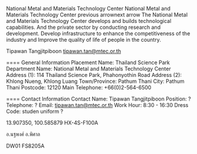 
National Metal and Materials
Technology Center
National Metal and Materials
Technology Center
previous arrownext arrow
The National Metal and Materials Technology Center develops and builds technological capabilities.
And the private sector by conducting research and development.
Develop infrastructure to enhance the competitiveness of the industry and
Improve the quality of life of people in the country.

Tipawan Tangjitpiboon <tipawan.tan@mtec.or.th>

==== General Information
Placement Name: Thailand Science Park
Department Name: National Metal and Materials Technology Center
Address (1): 114 Thailand Science Park, Phahonyothin Road
Address (2): Khlong Nueng, Khlong Luang
Town/Province: Pathum Thani
City: Pathum Thani
Postcode: 12120
Main Telephone: +66(0)2-564-6500

==== Contact Information
Contact Name: Tipawan Tangjitpiboon
Position: ?
Telephone: ?
Email: tipawan.tan@mtec.or.th
Work Hour: 8:30 - 16:30
Dress Code: studen uniform ?

13.907350, 100.585879
HX-4S-F100A

อ.นฐพงศ์
อ.พิศาล

DW01
FS8205A
